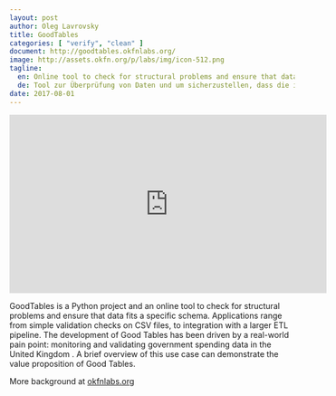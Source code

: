 ```yaml
---
layout: post
author: Oleg Lavrovsky
title: GoodTables
categories: [ "verify", "clean" ]
document: http://goodtables.okfnlabs.org/
image: http://assets.okfn.org/p/labs/img/icon-512.png
tagline:
  en: Online tool to check for structural problems and ensure that data fits a specific schema.
  de: Tool zur Überprüfung von Daten und um sicherzustellen, dass die in ein bestimmtes Schema passen.
date: 2017-08-01
---
```


<iframe width="560" height="315" src="https://www.youtube.com/embed/f1bTx6Zaotk" frameborder="0" allowfullscreen></iframe>

GoodTables is a Python project and an online tool to check for structural problems and ensure that data fits a specific schema. Applications range from simple validation checks on CSV files, to integration with a larger ETL pipeline. The development of Good Tables has been driven by a real-world pain point: monitoring and validating government spending data in the United Kingdom . A brief overview of this use case can demonstrate the value proposition of Good Tables.

More background at [okfnlabs.org](http://okfnlabs.org/blog/2015/02/20/introducing-goodtables.html)
